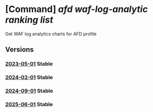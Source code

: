 # [Command] _afd waf-log-analytic ranking list_

Get WAF log analytics charts for AFD profile

## Versions

### [2023-05-01](/Resources/mgmt-plane/L3N1YnNjcmlwdGlvbnMve30vcmVzb3VyY2Vncm91cHMve30vcHJvdmlkZXJzL21pY3Jvc29mdC5jZG4vcHJvZmlsZXMve30vZ2V0d2FmbG9nYW5hbHl0aWNzcmFua2luZ3M=/2023-05-01.xml) **Stable**

<!-- mgmt-plane /subscriptions/{}/resourcegroups/{}/providers/microsoft.cdn/profiles/{}/getwafloganalyticsrankings 2023-05-01 -->

### [2024-02-01](/Resources/mgmt-plane/L3N1YnNjcmlwdGlvbnMve30vcmVzb3VyY2Vncm91cHMve30vcHJvdmlkZXJzL21pY3Jvc29mdC5jZG4vcHJvZmlsZXMve30vZ2V0d2FmbG9nYW5hbHl0aWNzcmFua2luZ3M=/2024-02-01.xml) **Stable**

<!-- mgmt-plane /subscriptions/{}/resourcegroups/{}/providers/microsoft.cdn/profiles/{}/getwafloganalyticsrankings 2024-02-01 -->

### [2024-09-01](/Resources/mgmt-plane/L3N1YnNjcmlwdGlvbnMve30vcmVzb3VyY2Vncm91cHMve30vcHJvdmlkZXJzL21pY3Jvc29mdC5jZG4vcHJvZmlsZXMve30vZ2V0d2FmbG9nYW5hbHl0aWNzcmFua2luZ3M=/2024-09-01.xml) **Stable**

<!-- mgmt-plane /subscriptions/{}/resourcegroups/{}/providers/microsoft.cdn/profiles/{}/getwafloganalyticsrankings 2024-09-01 -->

### [2025-06-01](/Resources/mgmt-plane/L3N1YnNjcmlwdGlvbnMve30vcmVzb3VyY2Vncm91cHMve30vcHJvdmlkZXJzL21pY3Jvc29mdC5jZG4vcHJvZmlsZXMve30vZ2V0d2FmbG9nYW5hbHl0aWNzcmFua2luZ3M=/2025-06-01.xml) **Stable**

<!-- mgmt-plane /subscriptions/{}/resourcegroups/{}/providers/microsoft.cdn/profiles/{}/getwafloganalyticsrankings 2025-06-01 -->
